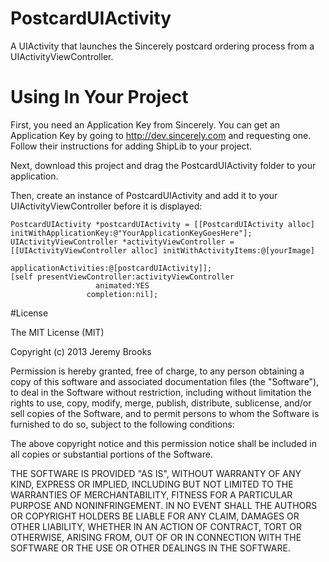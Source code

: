 PostcardUIActivity
==================

A UIActivity that launches the Sincerely postcard ordering process from a UIActivityViewController.


# Using In Your Project
First, you need an Application Key from Sincerely. You can get an Application Key by going to 
http://dev.sincerely.com and requesting one. Follow their instructions for adding ShipLib to
your project.

Next, download this project and drag the PostcardUIActivity folder to your application.

Then, create an instance of PostcardUIActivity and add it to your UIActivityViewController
before it is displayed:

    PostcardUIActivity *postcardUIActivity = [[PostcardUIActivity alloc] initWithApplicationKey:@"YourApplicationKeyGoesHere"];    
    UIActivityViewController *activityViewController = [[UIActivityViewController alloc] initWithActivityItems:@[yourImage]
                                                                                         applicationActivities:@[postcardUIActivity]];
    [self presentViewController:activityViewController
                       animated:YES
                     completion:nil];



#License

 The MIT License (MIT)
 
 Copyright (c) 2013 Jeremy Brooks
 
 Permission is hereby granted, free of charge, to any person obtaining a copy
 of this software and associated documentation files (the "Software"), to deal
 in the Software without restriction, including without limitation the rights
 to use, copy, modify, merge, publish, distribute, sublicense, and/or sell
 copies of the Software, and to permit persons to whom the Software is
 furnished to do so, subject to the following conditions:
 
 The above copyright notice and this permission notice shall be included in
 all copies or substantial portions of the Software.
 
 THE SOFTWARE IS PROVIDED "AS IS", WITHOUT WARRANTY OF ANY KIND, EXPRESS OR
 IMPLIED, INCLUDING BUT NOT LIMITED TO THE WARRANTIES OF MERCHANTABILITY,
 FITNESS FOR A PARTICULAR PURPOSE AND NONINFRINGEMENT. IN NO EVENT SHALL THE
 AUTHORS OR COPYRIGHT HOLDERS BE LIABLE FOR ANY CLAIM, DAMAGES OR OTHER
 LIABILITY, WHETHER IN AN ACTION OF CONTRACT, TORT OR OTHERWISE, ARISING FROM,
 OUT OF OR IN CONNECTION WITH THE SOFTWARE OR THE USE OR OTHER DEALINGS IN
 THE SOFTWARE.

